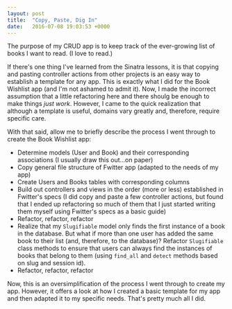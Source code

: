 ```yaml
---
layout: post
title:  "Copy, Paste, Dig In"
date:   2016-07-08 19:03:53 +0000
---
```



The purpose of my CRUD app is to keep track of the ever-growing list of books I want to read. (I love to read.)

If there's one thing I've learned from the Sinatra lessons, it is that copying and pasting controller actions from other projects is an easy way to establish a template for any app. This is exactly what I did for the Book Wishlist app (and I'm not ashamed to admit it). Now, I made the incorrect assumption that a little refactoring here and there shoulg be enough to make things *just work*. However, I came to the quick realization that although a template is useful, domains vary greatly and, therefore, require specific care. 

With that said, allow me to briefly describe the process I went through to create the Book Wishlist app:

* Determine models (User and Book) and their corresponding associations (I usually draw this out...on paper)
* Copy general file structure of Fwitter app (adapted to the needs of my app)
* Create Users and Books tables with corresponding columns
* Build out controllers and views in the order (more or less) established in Fwitter's specs (I did copy and paste a few controller actions, but found that I ended up refactoring so much of them that I just started writing them myself using Fwitter's specs as a basic guide)
* Refactor, refactor, refactor
* Realize that my `Slugifiable` model only finds the first instance of a book in the database. But what if more than one user has added the same book to their list (and, therefore, to the database)? Refactor `Slugifiable` class methods to ensure that users can always find the instances of books that belong to them (using `find_all` and `detect` methods based on slug and session id).
* Refactor, refactor, refactor

Now, this is an oversimplification of the process I went through to create my app. However, it offers a look at how I created a basic template for my app and then adapted it to my specific needs. That's pretty much all I did. 
